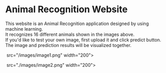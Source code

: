 # Animal Recognition Website

This website is an Animal Recognition application designed by using machine learning. <br>
It recognizes 16 different animals shown in the images above. <br>
If you'd like to test your own image, first upload it and click predict button. <br>
The image and prediction results will be visualized together.

<img> src="/images/image1.png" width="200">

<img> src="./images/image2.png" width="200">

